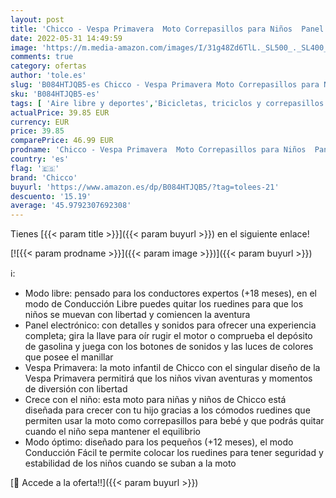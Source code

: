 ```yaml
---
layout: post
title: 'Chicco - Vespa Primavera  Moto Correpasillos para Niños  Panel Electrónico  Luz  Sonido y Ruedines Estabilizadores Extraíbles  Para Niños de 1 a 3 Años  20 Kg  Blanca'
date: 2022-05-31 14:49:59
image: 'https://m.media-amazon.com/images/I/31g48Zd6TlL._SL500_._SL400_.jpg'
comments: true
category: ofertas
author: 'tole.es'
slug: 'B084HTJQB5-es Chicco - Vespa Primavera Moto Correpasillos para Niños...'
sku: 'B084HTJQB5-es'
tags: [ 'Aire libre y deportes','Bicicletas, triciclos y correpasillos','Juguetes','Juguetes para Bebés y primera infancia','Juguetes y juegos','Vehículos eléctricos para niños','chicco','🇪🇸', ]
actualPrice: 39.85 EUR
currency: EUR
price: 39.85
comparePrice: 46.99 EUR
prodname: 'Chicco - Vespa Primavera  Moto Correpasillos para Niños  Panel Electrónico  Luz  Sonido y Ruedines Estabilizadores Extraíbles  Para Niños de 1 a 3 Años  20 Kg  Blanca'
country: 'es'
flag: '🇪🇸'
brand: 'Chicco'
buyurl: 'https://www.amazon.es/dp/B084HTJQB5/?tag=tolees-21'
descuento: '15.19'
average: '45.9792307692308'
---
```


Tienes [{{< param title >}}]({{< param buyurl >}}) en el siguiente enlace!

[![{{< param prodname >}}]({{< param image >}})]({{< param buyurl >}})

ℹ️:

- Modo libre: pensado para los conductores expertos (+18 meses), en el modo de Conducción Libre puedes quitar los ruedines para que los niños se muevan con libertad y comiencen la aventura
- Panel electrónico: con detalles y sonidos para ofrecer una experiencia completa; gira la llave para oír rugir el motor o comprueba el depósito de gasolina y juega con los botones de sonidos y las luces de colores que posee el manillar
- Vespa Primavera: la moto infantil de Chicco con el singular diseño de la Vespa Primavera permitirá que los niños vivan aventuras y momentos de diversión con libertad
- Crece con el niño: esta moto para niñas y niños de Chicco está diseñada para crecer con tu hijo gracias a los cómodos ruedines que permiten usar la moto como correpasillos para bebé y que podrás quitar cuando el niño sepa mantener el equilibrio
- Modo óptimo: diseñado para los pequeños (+12 meses), el modo Conducción Fácil te permite colocar los ruedines para tener seguridad y estabilidad de los niños cuando se suban a la moto

[🛒 Accede a la oferta!!]({{< param buyurl >}})
